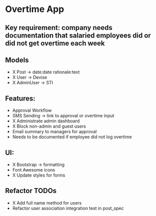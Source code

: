 # Overtime App

## Key requirement: company needs documentation that salaried employees did or did not get overtime each week

## Models
- X Post -> date:date rationale:text
- X User -> Devise
- X AdminUser -> STI

## Features:
- Approval Workflow
- SMS Sending -> link to approval or overtime input
- X Administrate admin dashboard
- X Block non-admin and guest users
- Email summary to managers for approval
- Needs to be documented if employee did not log overtime

## UI:
- X Bootstrap -> formatting
- Font Awesome icons
- X Update styles for forms

## Refactor TODOs
- X Add full name method for users
- Refactor user association integration test in post_spec